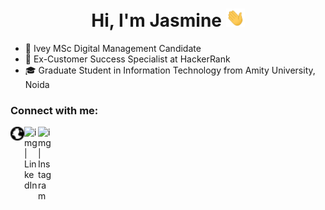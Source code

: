 <h1 align="center"> Hi, I'm Jasmine <img src="https://raw.githubusercontent.com/ABSphreak/ABSphreak/master/gifs/Hi.gif" width="30px"></h1>

- 🏫 Ivey MSc Digital Management Candidate
- 💼 Ex-Customer Success Specialist at HackerRank
- 🎓 Graduate Student in Information Technology from Amity University, Noida

### Connect with me:
[<img align="left" alt="webpage" width="22px" src="https://raw.githubusercontent.com/iconic/open-iconic/master/svg/globe.svg" />][website]
[<img align="left" alt="img  | LinkedIn" width="22px" src="https://cdn.jsdelivr.net/npm/simple-icons@v3/icons/linkedin.svg" />][linkedin]
[<img align="left" alt="img  | Instagram" width="22px" src="https://cdn.jsdelivr.net/npm/simple-icons@v3/icons/instagram.svg" />][instagram]
<br />

[website]: https://jazzy28.github.io/jasmine/
[linkedin]: https://www.linkedin.com/in/jasmine-awatramani/
[instagram]: https://www.instagram.com/whatsnextjasmine/


<!--<div class="views">
    <span class="views">
        <img src="https://visitor-badge.glitch.me/badge?page_id=jazzy28.jazzy28" alt="Views"/>
    </span>
</div>-->
